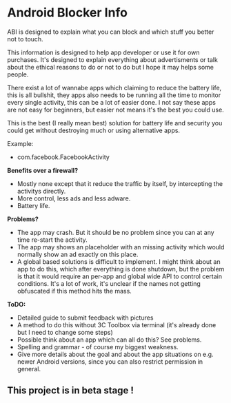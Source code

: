 # Android Blocker Info
ABI is designed to explain what you can block and which stuff you better not to touch.


This information is designed to help app developer or use it for own purchases. It's designed to explain everything about advertisments or talk about the ethical reasons to do or not to do but I hope it may helps some people. 

There exist a lot of wannabe apps which claiming to reduce the battery life, this is all bullshit, they apps also needs to be running all the time to monitor every single activity, this can be a lot of easier done. I not say these apps are not easy for beginners, but easier not means it's the best you could use.

This is the best (I really mean best) solution for battery life and security you could get without destroying much or using alternative apps.

Example:
* com.facebook.FacebookActivity


**Benefits over a firewall?**
* Mostly none except that it reduce the traffic by itself, by intercepting the activitys directly.
* More control, less ads and less adware.
* Battery life.


**Problems?**
* The app may crash. But it should be no problem since you can at any time re-start the activity.
* The app may shows an placeholder with an missing activity which would normally show an ad exactly on this place.
* A global based solutions is difficult to implement. I might think about an app to do this, which after everything is done shutdown, but the problem is that it would require an per-app and global wide API to control certain conditions. It's a lot of work, it's unclear if the names not getting obfuscated if this method hits the mass.


**ToDO:**
* Detailed guide to submit feedback with pictures
* A method to do this without 3C Toolbox via terminal (it's already done but I need to change some steps)
* Possible think about an app which can all do this? See problems. 
* Spelling and grammar - of course my biggest weakness.
* Give more details about the goal and about the app situations on e.g. newer Android versions, since you can also restrict permission in general.



## This project is in beta stage ! 
